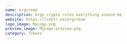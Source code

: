 ```yaml
---
name: ergcream
description: ergo crypto rules everything around me 
website: https://linktr.ee/ergcream
logo_image: MyLogo.png
preview_image: MyLogo-preview.png
category: Tokens
---
```

